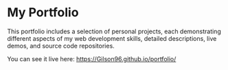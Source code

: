 # My Portfolio

This portfolio includes a selection of personal projects, each demonstrating different aspects of my web development skills, detailed descriptions, live demos, and source code repositories.

You can see it live here: https://Gilson96.github.io/portfolio/
